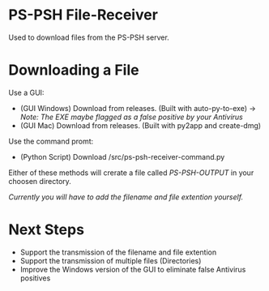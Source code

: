 # PS-PSH File-Receiver
Used to download files from the PS-PSH server.

# Downloading a File
Use a GUI:
- (GUI Windows) Download from releases. (Built with auto-py-to-exe) -> _Note: The EXE maybe flagged as a false positive by your Antivirus_
- (GUI Mac) Download from releases. (Built with py2app and create-dmg)

Use the command promt:
- (Python Script) Download /src/ps-psh-receiver-command.py

Either of these methods will crerate a file called _PS-PSH-OUTPUT_ in your choosen directory.

_Currently you will have to add the filename and file extention yourself._

# Next Steps
- Support the transmission of the filename and file extention
- Support the transmission of multiple files (Directories)
- Improve the Windows version of the GUI to eliminate false Antivirus positives
